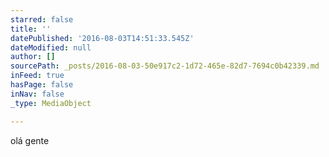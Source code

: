 ```yaml
---
starred: false
title: ''
datePublished: '2016-08-03T14:51:33.545Z'
dateModified: null
author: []
sourcePath: _posts/2016-08-03-50e917c2-1d72-465e-82d7-7694c0b42339.md
inFeed: true
hasPage: false
inNav: false
_type: MediaObject

---
```

olá gente